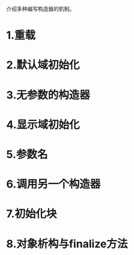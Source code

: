 介绍多种编写构造器的机制。
# 1.重载
# 2.默认域初始化
# 3.无参数的构造器
# 4.显示域初始化
# 5.参数名
# 6.调用另一个构造器
# 7.初始化块
# 8.对象析构与finalize方法
